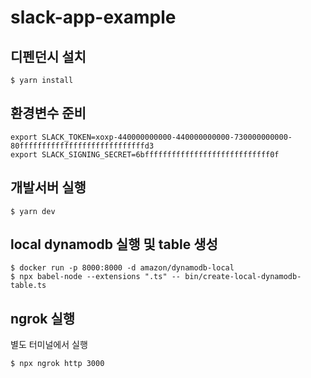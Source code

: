 # slack-app-example

## 디펜던시 설치

```shell
$ yarn install
```

## 환경변수 준비

```shell
export SLACK_TOKEN=xoxp-440000000000-440000000000-730000000000-80ffffffffffffffffffffffffffffd3
export SLACK_SIGNING_SECRET=6bffffffffffffffffffffffffffff0f
```

## 개발서버 실행

```shell
$ yarn dev
```

## local dynamodb 실행 및 table 생성

```shell
$ docker run -p 8000:8000 -d amazon/dynamodb-local
$ npx babel-node --extensions ".ts" -- bin/create-local-dynamodb-table.ts
```

## ngrok 실행
별도 터미널에서 실행

```shell
$ npx ngrok http 3000
```

